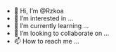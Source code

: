 - 👋 Hi, I’m @Rzkoa
- 👀 I’m interested in ...
- 🌱 I’m currently learning ...
- 💞️ I’m looking to collaborate on ...
- 📫 How to reach me ...

<!---
Rzkoa/Rzkoa is a ✨ special ✨ repository because its `README.md` (this file) appears on your GitHub profile.
You can click the Preview link to take a look at your changes.
--->
